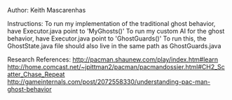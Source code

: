 Author: Keith Mascarenhas

Instructions:
To run my implementation of the traditional ghost behavior, have Executor.java point to 'MyGhosts()'
To run my custom AI for the ghost behavior, have Executor.java point to 'GhostGuards()' To run this, the GhostState.java file should also live in the same path as GhostGuards.java


Research References:
http://pacman.shaunew.com/play/index.htm#learn
http://home.comcast.net/~jpittman2/pacman/pacmandossier.html#CH2_Scatter_Chase_Repeat
http://gameinternals.com/post/2072558330/understanding-pac-man-ghost-behavior